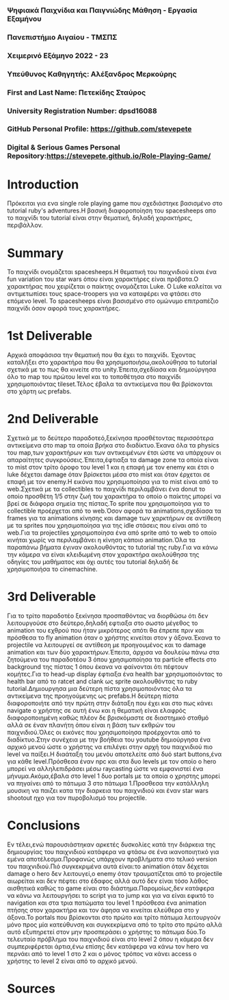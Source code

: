 ### Ψηφιακά Παιχνίδια και Παιγνιώδης Μάθηση - Εργασία Εξαμήνου

### Πανεπιστήμιο Αιγαίου - ΤΜΣΠΣ
### Χειμερινό Εξάμηνο 2022 - 23
### Υπεύθυνος Καθηγητής: Αλέξανδρος Μερκούρης

### First and Last Name: Πετεκίδης Σταύρος
### University Registration Number: dpsd16088
### GitHub Personal Profile: https://github.com/stevepete
### Digital & Serious Games Personal Repository:https://stevepete.github.io/Role-Playing-Game/

# Introduction
Πρόκειται για ενα single role playing game που σχεδιάστηκε βασισμένο στο tutorial ruby's adventures.Η βασική διαφοροποίηση του spacesheeps απο το παιχνίδι του tutorial είναι στην θεματική, δηλαδή χαρακτήρες, περιβάλλον.
# Summary
Το παιχνίδι ονομάζεται spacesheeps.Η θεματική του παιχνιδιού είναι ένα fun variation του star wars όπου είναι χαρακτήρες είναι πρόβατα.O χαρακτήρας που χειρίζεται ο παίκτης ονομάζεται Luke. Ο Luke καλείται να αντιμετωπίσει τους space-troopers για να καταφέρει να φτάσει στο επόμενο level.
Το spacesheeps είναι βασισμένο στο ομώνυμο επιτραπέζιο παιχνίδι όσον αφορά τους χαρακτήρες.

# 1st Deliverable

Αρχικά αποφάσισα την θεματική που θα έχει το παιχνίδι. Έχοντας καταλήξει στο χαρακτήρα που θα χρησιμοποιήσω,ακολούθησα το tutorial σχετικά με το πως θα κινείτε στο unity.Έπειτα,σχεδίασα και δημιούργησα όλο το map του πρώτου level και το τοποθέτησα στο παιχνίδι χρησιμοποιόντας tileset.Τέλος έβαλα τα αντικείμενα που θα βρίσκονται στο χάρτη ως prefabs.

# 2nd Deliverable

Σχετικά με το δεύτερο παραδοτεό,ξεκίνησα προσθέτοντας περισσότερα αντικείμενα στο map τα οποία βρήκα στο διαδίκτυο.Έκανα όλα τα physics του map,των χαρακτήρων και των αντικειμένων έτσι ώστε να υπάρχουν οι απαραίτητες συγκρούσεις.Έπειτα,έφτιαξα τα damage zone τα οποία είναι το mist στον τρίτο όροφο του level 1 και η επαφή με τον enemy και έτσι ο luke δέχεται damage όταν βρίσκεται μέσα στο mist και όταν έρχεται σε επαφή με τον enemy.Η εικόνα που χρησιμοποίησα για το mist είναι από το web.Σχετικά με τα collectibles το παιχνίδι περιλαμβάνει ένα donut το οποίο προσθέτη 1/5 στην ζωή του χαρακτήρα το οποίο ο παίκτης μπορεί να βρεί σε διάφορα σημεία της πίστας.Το sprite που χρησιμοποίησα για το collectible προέρχεται από το web.Όσον αφορά τα animations,σχεδίασα τα frames για τα animations κίνησης και damage των χαρκτήρων σε αντίθεση με τα sprites που χρησιμοποίησα για της idle στάσεις που είναι από το web.Για τα projectiles χρησιμοποίησα ένα από sprite από το web το οποίο κινήται χωρίς να περιλαμβάνει η κίνηση κάποιο animation.Όλα τα παραπάνω βήματα έγιναν ακολουθόντας το tutorial της ruby.Για να κάνω την κάμερα να είναι κλειδωμένη στον χαρακτήρα ακολούθησα της οδηγίες του μαθήματος και όχι αυτές του tutorial δηλαδή δε χρησιμοποιήσα το cinemachine.


# 3rd Deliverable 

Για το τρίτο παραδοτέο ξεκίνησα προσπαθόντας να διορθώσω ότι δεν λειτουργούσε στο δεύτερο,δηλαδή εφτιαξα στο σωστο μέγεθος το animation του εχθρού που ήταν μικρότερος απότι θα έπρεπε πριν και πρόσθεσα το fly animation όταν ο χρήστης κινείται στον y άξονα.Έκανα το projectile να λειτουργεί σε αντίθεση με προηγουμένος και το damage animation και των δύο χαρακτήρων.Έπειτα, άρχισα να δουλεύω πάνω στα ζητούμενα του παραδοτέου 3 όπου χρησιμοποίησα τα particle effects στο background της πίστας 1 όπου έκανα να φαίνονται ότι πέφτουν κομήτες.Για το head-up display έφτιαξα ένα health bar χρησιμοποιόντας το health bar από το ratcet and clank ως sprite ακολουθόντας το ruby tutorial.Δημιουργησα μια δεύτερη πίστα χρησιμοποιόντας όλα τα αντικείμενα της προηγούμενης ως prefabs.Η δεύτερη πίστα διαφοροποιήτε από την πρώτη στην διάταξη που έχει και στο πως κάνει navigate ο χρήστης σε αυτή ένω και η θεματική είναι ελαφρός διαφοροποιημένη καθώς πλέον δε βρισκόμαστε σε διαστημικό σταθμό αλλά σε έναν πλανήτη όπου είναι η βάση των εκθρών του παιχνιδιού.Όλες οι εικόνες που χρησιμοποίησα προέρχονται από το διαδίκτυο.Στην συνέχεια με την βοήθεια του youtube δημιούργησα ένα αρχικό μενού ώστε ο χρήστης να επιλέγει στην αρχή του παιχνιδιού πιο level να παίξει.Η διαάταξη του μενόυ αποτελείτε από δυό start buttons,ένα για κάθε level.Πρόσθεσα έναν npc και στα δυο levels με τον οποίο ο hero μπορεί να αλληλεπιδράσει μέσω raycasting ώστε να εμφανιστεί ένα μήνυμα.Ακόμα,έβαλα στο level 1 δυο portals με τα οποία ο χρηστης μπορεί να πηγαίνει από το πάτωμα 3 στο πάτωμα 1.Προσθεσα την κατάλληλη μουσικη να παιζει κατα την διαρκεια του παιχνιδιού και έναν star wars shootout ηχο για τον πυροβολισμό του projectile.  


# Conclusions
Εν τέλει,ενώ παρουσιάστηκαν αρκετές δυσκολίες κατά την διάρκεια της δημιουργίας του παιχνιδιού κατάφερα να φτάσω σε ένα ικανοποιητικό για εμένα αποτέλεσμα.Προφανώς υπάρχουν προβλήματα στο τελικό version του παιχνιδιού.Πιό συγκεκριμένα αυτά είναι:το animation όταν δέχεται damage ο hero δεν λειτουγεί,ο enemy όταν τραυματίζεται από το projectile αιωρείται και δεν πέφτει στο έδαφος αλλά αυτό δεν είναι τόσο λάθος αισθητικά καθώς το game είναι στο διάστημα.Παρομοίως,δεν κατάφερα να κάνω να λειτουργήσει το script για το jump και για να είναι εφικτό το navigation και στα τρια πατώματα του level 1 πρόσθεσα ένα animation πτήσης στον χαρακτήρα και τον άφησα να κινείται ελεύθερα στο y άξονα.Το portals που βρίσκονται στο πρώτο και τρίτο πάτωμα λειτουργούν μόνο προς μία κατεύθυνση και συγκεκρίμενα από το τρίτο στο πρώτο αλλά αυτό εξυπηρετεί στον μην προσπεράσει ο χρήστης το πάτωμα δύο.Το τελευταίο πρόβλημα του παιχνιδιού είναι στο level 2 όπου η κάμερα δεν συμπεριφέρεται άρτια,ένω επίσης δεν κατάφερα να κάνω τον hero να περνάει από το level 1 στο 2 και ο μόνος τρόπος να κάνει access ο χρήστης το level 2 είναι από το αρχικό μενού.
# Sources
